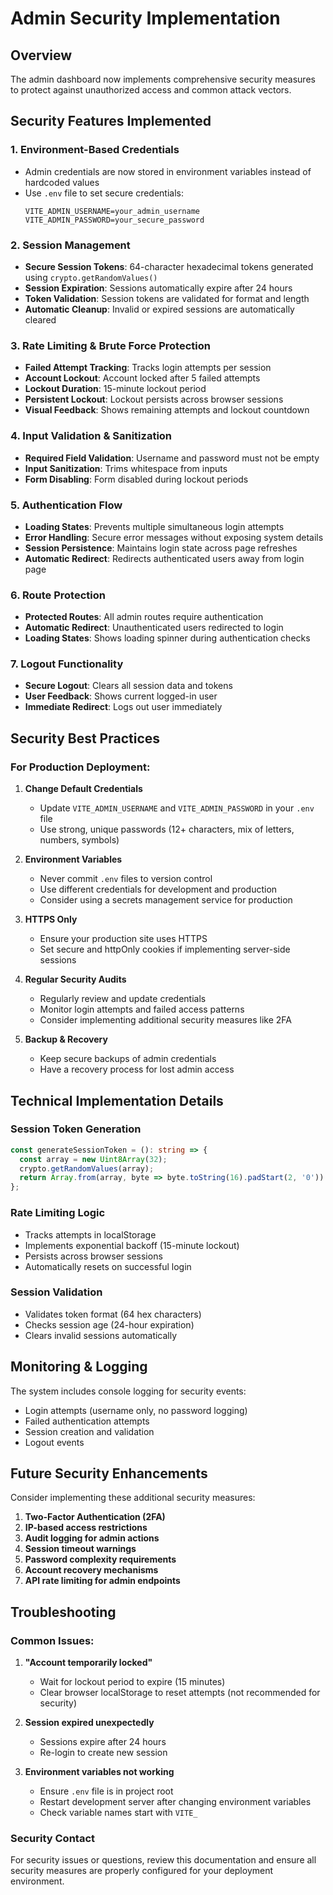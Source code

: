 # Admin Security Implementation

## Overview
The admin dashboard now implements comprehensive security measures to protect against unauthorized access and common attack vectors.

## Security Features Implemented

### 1. Environment-Based Credentials
- Admin credentials are now stored in environment variables instead of hardcoded values
- Use `.env` file to set secure credentials:
  ```
  VITE_ADMIN_USERNAME=your_admin_username
  VITE_ADMIN_PASSWORD=your_secure_password
  ```

### 2. Session Management
- **Secure Session Tokens**: 64-character hexadecimal tokens generated using `crypto.getRandomValues()`
- **Session Expiration**: Sessions automatically expire after 24 hours
- **Token Validation**: Session tokens are validated for format and length
- **Automatic Cleanup**: Invalid or expired sessions are automatically cleared

### 3. Rate Limiting & Brute Force Protection
- **Failed Attempt Tracking**: Tracks login attempts per session
- **Account Lockout**: Account locked after 5 failed attempts
- **Lockout Duration**: 15-minute lockout period
- **Persistent Lockout**: Lockout persists across browser sessions
- **Visual Feedback**: Shows remaining attempts and lockout countdown

### 4. Input Validation & Sanitization
- **Required Field Validation**: Username and password must not be empty
- **Input Sanitization**: Trims whitespace from inputs
- **Form Disabling**: Form disabled during lockout periods

### 5. Authentication Flow
- **Loading States**: Prevents multiple simultaneous login attempts
- **Error Handling**: Secure error messages without exposing system details
- **Session Persistence**: Maintains login state across page refreshes
- **Automatic Redirect**: Redirects authenticated users away from login page

### 6. Route Protection
- **Protected Routes**: All admin routes require authentication
- **Automatic Redirect**: Unauthenticated users redirected to login
- **Loading States**: Shows loading spinner during authentication checks

### 7. Logout Functionality
- **Secure Logout**: Clears all session data and tokens
- **User Feedback**: Shows current logged-in user
- **Immediate Redirect**: Logs out user immediately

## Security Best Practices

### For Production Deployment:

1. **Change Default Credentials**
   - Update `VITE_ADMIN_USERNAME` and `VITE_ADMIN_PASSWORD` in your `.env` file
   - Use strong, unique passwords (12+ characters, mix of letters, numbers, symbols)

2. **Environment Variables**
   - Never commit `.env` files to version control
   - Use different credentials for development and production
   - Consider using a secrets management service for production

3. **HTTPS Only**
   - Ensure your production site uses HTTPS
   - Set secure and httpOnly cookies if implementing server-side sessions

4. **Regular Security Audits**
   - Regularly review and update credentials
   - Monitor login attempts and failed access patterns
   - Consider implementing additional security measures like 2FA

5. **Backup & Recovery**
   - Keep secure backups of admin credentials
   - Have a recovery process for lost admin access

## Technical Implementation Details

### Session Token Generation
```typescript
const generateSessionToken = (): string => {
  const array = new Uint8Array(32);
  crypto.getRandomValues(array);
  return Array.from(array, byte => byte.toString(16).padStart(2, '0')).join('');
};
```

### Rate Limiting Logic
- Tracks attempts in localStorage
- Implements exponential backoff (15-minute lockout)
- Persists across browser sessions
- Automatically resets on successful login

### Session Validation
- Validates token format (64 hex characters)
- Checks session age (24-hour expiration)
- Clears invalid sessions automatically

## Monitoring & Logging

The system includes console logging for security events:
- Login attempts (username only, no password logging)
- Failed authentication attempts
- Session creation and validation
- Logout events

## Future Security Enhancements

Consider implementing these additional security measures:

1. **Two-Factor Authentication (2FA)**
2. **IP-based access restrictions**
3. **Audit logging for admin actions**
4. **Session timeout warnings**
5. **Password complexity requirements**
6. **Account recovery mechanisms**
7. **API rate limiting for admin endpoints**

## Troubleshooting

### Common Issues:

1. **"Account temporarily locked"**
   - Wait for lockout period to expire (15 minutes)
   - Clear browser localStorage to reset attempts (not recommended for security)

2. **Session expired unexpectedly**
   - Sessions expire after 24 hours
   - Re-login to create new session

3. **Environment variables not working**
   - Ensure `.env` file is in project root
   - Restart development server after changing environment variables
   - Check variable names start with `VITE_`

### Security Contact
For security issues or questions, review this documentation and ensure all security measures are properly configured for your deployment environment.

